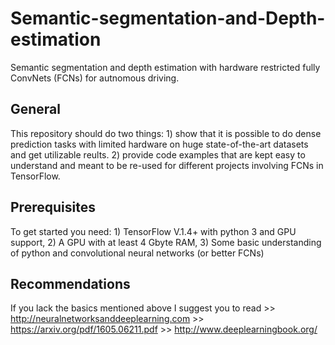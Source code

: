 # Semantic-segmentation-and-Depth-estimation
Semantic segmentation and depth estimation with hardware restricted fully ConvNets (FCNs) for autnomous driving.

## General
This repository should do two things: 1) show that it is possible to do dense prediction tasks with limited hardware on huge state-of-the-art datasets and get utilizable reults. 2) provide code examples that are kept easy to understand and meant to be re-used for different projects involving FCNs in TensorFlow.

## Prerequisites
To get started you need: 1) TensorFlow V.1.4+ with python 3 and GPU support, 2) A GPU with at least 4 Gbyte RAM, 3) Some basic understanding of python and convolutional neural networks (or better FCNs)

## Recommendations 
If you lack the basics mentioned above I suggest you to read >> http://neuralnetworksanddeeplearning.com  >> https://arxiv.org/pdf/1605.06211.pdf  >> http://www.deeplearningbook.org/
